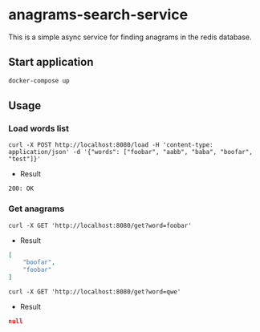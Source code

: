 # anagrams-search-service

This is a simple async service for finding anagrams in the redis database.

## Start application

```markdown
docker-compose up
```
## Usage

### Load words list

```buildoutcfg
curl -X POST http://localhost:8080/load -H 'content-type: application/json' -d '{"words": ["foobar", "aabb", "baba", "boofar", "test"]}'
```

* Result
```buildoutcfg
200: OK
```
### Get anagrams

```buildoutcfg
curl -X GET 'http://localhost:8080/get?word=foobar'
```

* Result
```json
[
    "boofar",
    "foobar"
]
```

```buildoutcfg
curl -X GET 'http://localhost:8080/get?word=qwe'
```

* Result
```json
null
```